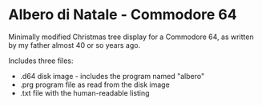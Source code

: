 # Albero di Natale - Commodore 64
Minimally modified Christmas tree display for a Commodore 64, as written by my father almost 40 or so years ago.

Includes three files:
* .d64 disk image - includes the program named "albero"
* .prg program file as read from the disk image
* .txt file with the human-readable listing
